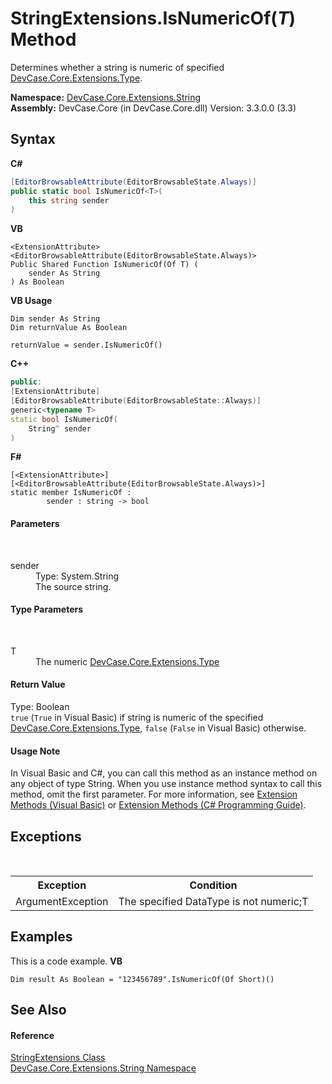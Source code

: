 # StringExtensions.IsNumericOf(*T*) Method 
 

Determines whether a string is numeric of specified <a href="N_DevCase_Core_Extensions_Type">DevCase.Core.Extensions.Type</a>.

**Namespace:**&nbsp;<a href="N_DevCase_Core_Extensions_String">DevCase.Core.Extensions.String</a><br />**Assembly:**&nbsp;DevCase.Core (in DevCase.Core.dll) Version: 3.3.0.0 (3.3)

## Syntax

**C#**<br />
``` C#
[EditorBrowsableAttribute(EditorBrowsableState.Always)]
public static bool IsNumericOf<T>(
	this string sender
)

```

**VB**<br />
``` VB
<ExtensionAttribute>
<EditorBrowsableAttribute(EditorBrowsableState.Always)>
Public Shared Function IsNumericOf(Of T) ( 
	sender As String
) As Boolean
```

**VB Usage**<br />
``` VB Usage
Dim sender As String
Dim returnValue As Boolean

returnValue = sender.IsNumericOf()
```

**C++**<br />
``` C++
public:
[ExtensionAttribute]
[EditorBrowsableAttribute(EditorBrowsableState::Always)]
generic<typename T>
static bool IsNumericOf(
	String^ sender
)
```

**F#**<br />
``` F#
[<ExtensionAttribute>]
[<EditorBrowsableAttribute(EditorBrowsableState.Always)>]
static member IsNumericOf : 
        sender : string -> bool 

```


#### Parameters
&nbsp;<dl><dt>sender</dt><dd>Type: System.String<br />The source string.</dd></dl>

#### Type Parameters
&nbsp;<dl><dt>T</dt><dd>The numeric <a href="N_DevCase_Core_Extensions_Type">DevCase.Core.Extensions.Type</a></dd></dl>

#### Return Value
Type: Boolean<br />`true` (`True` in Visual Basic) if string is numeric of the specified <a href="N_DevCase_Core_Extensions_Type">DevCase.Core.Extensions.Type</a>, `false` (`False` in Visual Basic) otherwise.

#### Usage Note
In Visual Basic and C#, you can call this method as an instance method on any object of type String. When you use instance method syntax to call this method, omit the first parameter. For more information, see <a href="https://docs.microsoft.com/dotnet/visual-basic/programming-guide/language-features/procedures/extension-methods">Extension Methods (Visual Basic)</a> or <a href="https://docs.microsoft.com/dotnet/csharp/programming-guide/classes-and-structs/extension-methods">Extension Methods (C# Programming Guide)</a>.

## Exceptions
&nbsp;<table><tr><th>Exception</th><th>Condition</th></tr><tr><td>ArgumentException</td><td>The specified DataType is not numeric;T</td></tr></table>

## Examples
This is a code example. 
**VB**<br />
``` VB
Dim result As Boolean = "123456789".IsNumericOf(Of Short)()
```


## See Also


#### Reference
<a href="T_DevCase_Core_Extensions_String_StringExtensions">StringExtensions Class</a><br /><a href="N_DevCase_Core_Extensions_String">DevCase.Core.Extensions.String Namespace</a><br />